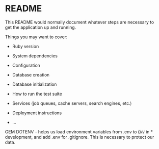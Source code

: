 # README

This README would normally document whatever steps are necessary to get the
application up and running.

Things you may want to cover:

* Ruby version

* System dependencies

* Configuration

* Database creation

* Database initialization

* How to run the test suite

* Services (job queues, cache servers, search engines, etc.)

* Deployment instructions

* ...

GEM DOTENV - helps us load environment variables from .env to `ENV` in * development, and add .env for .gitignore. This is necessary to protect our data.

